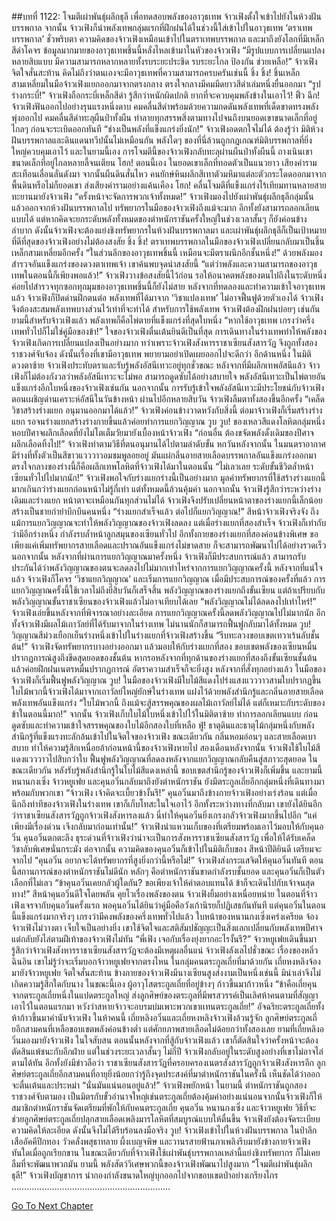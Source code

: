 ##บทที่ 1122: โจมตีเผ่าพันธุ์ผลึกธุลี
เพื่อทดสอบพลังของอาวุธเทพ จ้าวเฟิงตั้งใจเข้าไปยังในห้วงฝันบรรพกาล
จากนั้น จ้าวเฟิงก็นำพลังเทพกลุ่มแรกที่ฝึกฝนได้ในช่วงนี้ใส่เข้าไปในอาวุธเทพ ‘ตราเทพบรรพกาล’
ชั่วพริบตา ความคิดของจ้าวเฟิงเหมือนเข้าไปในตราเทพบรรพกาล และมาถึงยังโลกที่มีเหล็กสีดำโคจร ข้อมูลมากมายของอาวุธเทพชิ้นนี้หลั่งไหลเข้ามาในหัวของจ้าวเฟิง
“มีรูปแบบการเปลี่ยนแปลงหลายสิบแบบ มีความสามารถหลากหลายทั้งรบระยะประชิด รบระยะไกล ป้องกัน ช่วยเหลือ!”
จ้าวเฟิงจิตใจสั่นสะท้าน คิดไม่ถึงว่าตนเองจะมีอาวุธเทพที่ความสามารถครบครันเช่นนี้
ชิ้ง ชิ้ง!
ชิ้นเหล็กสามเหลี่ยมในมือจ้าวเฟิงแยกออกมาจากตรงกลาง ตรงใจกลางมีคมมีดยาวสีดำเล่มหนึ่งยื่นออกมา
“รูปร่างกระบี่!”
จ้าวเฟิงถือกระบี่เหล็กสีดำ รู้สึกว่าหนักผิดปกติ ยากที่จะควบคุมพลังข้างในเอาไว้!
ฟิ้ว ฉึก!
จ้าวเฟิงฟันออกไปอย่างรุนแรงหนึ่งดาบ คมคลื่นสีดำพร้อมด้วยความกดดันพลังเทพที่เด็ดขาดทรงพลังพุ่งออกไป
คมคลื่นสีดำทะลุผืนป่าทั้งผืน ทำลายทุกสรรพสิ่งตามทางไปจนถึงบนยอดเขาขนาดเล็กที่อยู่ไกลๆ ก่อนจะระเบิดออกทันที
“ช่างเป็นพลังที่แข็งแกร่งยิ่งนัก!”
จ้าวเฟิงอดตกใจไม่ได้
ต้องรู้ว่า มิติห้วงฝันบรรพกาลและดินแดนทวีปนั้นไม่เหมือนกัน
พลังใดๆ ของที่นี่ล้วนถูกกฎเกณฑ์มิติบรรพกาลที่ยิ่งใหญ่ควบคุมเอาไว้
และในยามนี้เอง การโจมตีนี้ของจ้าวเฟิงกลับทะลุผ่านผืนป่าทั้งผืนนี้ ถางเนินเขาขนาดเล็กที่อยู่ไกลหลายลี้จนเตียน
โฮก!
ตอนนี้เอง ในยอดเขาเล็กที่ทอดตัวเป็นแนวยาว เสียงคำรามสะเทือนเลื่อนลั่นดังมา
จากนั้นผืนดินสั่นไหว คนยักษ์หินผลึกสีเทาตัวมหึมาแต่ละตัวกระโดดออกมาจากพื้นดินหรือไม่ก็ยอดเขา ส่งเสียงคำรามอย่างแค้นเคือง
โฮก!
คลื่นโจมตีที่แข็งแกร่งไร้เทียมทานหลายสายทะยานมายังจ้าวเฟิง
“ครั้งหน้าจะจัดการพวกเจ้าทั้งหมด!”
จ้าวเฟิงมองไปยังเผ่าพันธุ์ผลึกธุลีกลุ่มนั้น แล้วออกจากห้วงฝันบรรพกาลไป
ทรัพยากรในมือของจ้าวเฟิงถึงแม้จะมาก อีกทั้งยังสามารถลอกเลียนแบบได้ แต่หากคิดจะยกระดับพลังทั้งหมดของตำหนักราชันครั้งใหญ่ในช่วงเวลาสั้นๆ ก็ยังค่อนข้างลำบาก
ดังนั้นจ้าวเฟิงจะต้องแย่งชิงทรัพยากรในห้วงฝันบรรพกาลมา และเผ่าพันธุ์ผลึกธุลีก็เป็นเป้าหมายที่ดีที่สุดของจ้าวเฟิงอย่างไม่ต้องสงสัย
ชิ้ง ชิ้ง!
ตราเทพบรรพกาลในมือของจ้าวเฟิงเปลี่ยนกลับมาเป็นชิ้นเหล็กสามเหลี่ยมอีกครั้ง
“ในส่วนลึกของอาวุธเทพชิ้นนี้ เหมือนจะมีตราผนึกอีกชั้นหนึ่ง!”
ด้วยพลังมองสำรวจอันแข็งแกร่งของดวงตาเทพเจ้า เขาค้นพบจุดน่าสงสัยนี้
“แต่ว่าพลังและความสามารถของอาวุธเทพในตอนนี้ก็เพียงพอแล้ว!”
จ้าวเฟิงวางข้อสงสัยนี้ไว้ก่อน
รอให้อนาคตพลังของตนไปถึงในระดับหนึ่ง ค่อยไปสำรวจทุกซอกทุกมุมของอาวุธเทพชิ้นนี้ก็ยังไม่สาย
หลังจากที่ทดลองและทำความเข้าใจอาวุธเทพแล้ว จ้าวเฟิงก็ปิดด่านฝึกตนต่อ
พลังเทพที่ได้มาจาก ‘วิชาแปลงเทพ’ ไม่อาจฟื้นฟูด้วยตัวเองได้ จ้าวเฟิงจึงต้องสะสมพลังเทพบางส่วนไว้เท่าที่จะทำได้
สำหรับการใช้พลังเทพ จ้าวเฟิงต้องฝึกฝนบ่อยๆ เช่นกัน
ยามนี้สำหรับจ้าวเฟิงแล้ว พลังเทพก็คือไพ่ตายที่แข็งแกร่งที่สุดใบหนึ่ง
“หากใช้อาวุธเทพ เกรงว่าครึ่งเทพทั่วไปก็ไม่ใช่คู่มือของข้า!”
ใจของจ้าวเฟิงตื่นเต้นยินดีเป็นที่สุด
การเดินทางในร่างเทพทำให้พลังของจ้าวเฟิงเกิดการเปลี่ยนแปลงเป็นอย่างมาก
ทว่าเพราะจ้าวเฟิงสังหารราชาเซียนสังสารวัฏ จึงถูกทั้งสองราชวงศ์จับจ้อง ดังนั้นเรื่องที่เขามีอาวุธเทพ พยายามอย่าเปิดเผยออกไปจะดีกว่า
อีกด้านหนึ่ง ในมิติดวงตาซ้าย จ้าวเฟิงประทับตราและรับรู้พลังอัสนีเทวะอยู่ทุกชั่วขณะ
หลังจากที่มีผลึกเทพอัสนีแล้ว จ้าวเฟิงก็ไม่ต้องกังวลว่าพลังอัสนีเทวะจะไม่พอ สามารถดูดซับได้อย่างสบายใจ
พลังอัสนีเทวะเป็นไพ่ตายอันแข็งแกร่งอีกใบหนึ่งของจ้าวเฟิงเช่นกัน
นอกจากนั้น การรับรู้เข้าใจพลังอัสนีเทวะมีประโยชน์กับจ้าวเฟิงตอนเผชิญด่านเคราะห์อัสนีในวันข้างหน้า
ผ่านไปอีกหลายสิบวัน จ้าวเฟิงลืมตาทั้งสองขึ้นอีกครั้ง
“เคล็ดวิชาสร้างร่างแยก อนุมานออกมาได้แล้ว!”
จ้าวเฟิงค่อนข้างวาดหวังกับสิ่งนี้
ต่อมาจ้าวเฟิงก็เริ่มสร้างร่างแยก
รอจนร่างแยกสร้างร่างกายขึ้นแล้วค่อยทำการแยกวิญญาณ
วูบ วูบ!
ของเหลวสีแดงโลหิตกลุ่มหนึ่งหอบปีศาจผลึกเลือดที่ยังไม่โตเต็มวัยมายังเบื้องหน้าจ้าวเฟิง
“ก่อนอื่น ต้องขจัดพลังดั้งเดิมของปีศาจผลึกเลือดทิ้งไป!”
จ้าวเฟิงทำตามวิธีที่ตนอนุมานได้ไปตามลำดับขั้น
หกวันหลังจากนั้น
ในมนตราอากาศ มีร่างที่ทั้งตัวเป็นสีขาวแวววาวอมชมพูลอยอยู่ มันแผ่กลิ่นอายสายเลือดบรรพกาลอันแข็งแกร่งออกมา ตรงใจกลางของร่างนี้ก็คือผลึกเทพโลหิตที่จ้าวเฟิงได้มาในตอนนั้น
“ไม่เลวเลย ระดับขั้นชีวิตล้ำหน้าเซียนทั่วไปไปมากนัก!”
จ้าวเฟิงพอใจกับร่างแยกร่างนี้เป็นอย่างมาก
มูลค่าทรัพยากรที่ใช้สร้างร่างแยกนี้มากเกินกว่าร่างแยกก่อนหน้าไม่รู้กี่เท่า แต่ทั้งหมดนี้ล้วนคุ้มค่า
นอกจากนั้น จ้าวเฟิงรู้สึกว่าระหว่างร่างเดิมและร่างแยก หน้าตาจะเหมือนกันทุกส่วนไม่ได้
จ้าวเฟิงจึงปรับเปลี่ยนหน้าตาของร่างแยกนี้เล็กน้อย สร้างเป็นชายกำยำบึกบึนคนหนึ่ง
“ร่างแยกสำเร็จแล้ว ต่อไปก็แยกวิญญาณ!”
สีหน้าจ้าวเฟิงจริงจัง
ถึงแม้การแยกวิญญาณจะทำให้พลังวิญญาณของจ้าวเฟิงลดลง แต่เมื่อร่างแยกที่สองสำเร็จ จ้าวเฟิงก็เท่ากับว่ามีอีกร่างหนึ่ง กำลังรบล้ำหน้าลูกสมุนของเซียนทั่วไป
อีกทั้งกายของร่างแยกที่สองค่อนข้างพิเศษ ขอเพียงแค่เพิ่มทรัพยากรสายเลือดและปราณอันแข็งแกร่งไม่ขาดสาย ก็จะสามารถพัฒนาไปได้อย่างรวดเร็ว
นอกจากนั้น หลังจากที่ผ่านการแยกวิญญาณมาครั้งหนึ่ง จ้าวเฟิงก็มีประสบการณ์แล้ว สามารถรับประกันได้ว่าพลังวิญญาณของตนจะลดลงไปไม่มากเท่าไหร่จากการแยกวิญญาณครั้งนี้
หลังจากที่แน่ใจแล้ว จ้าวเฟิงก็โคจร ‘วิชาแยกวิญญาณ’ และเริ่มการแยกวิญญาณ
เมื่อมีประสบการณ์ของครั้งที่แล้ว การแยกวิญญาณครั้งนี้ใช้เวลาไม่ถึงยี่สิบวันก็เสร็จสิ้น
พลังวิญญาณของร่างแยกถึงขั้นเซียน แต่ถ้าเปรียบกับพลังวิญญาณขั้นราชาเซียนของจ้าวเฟิงแล้วไม่อาจเทียบได้เลย
“พลังวิญญาณไม่ได้ลดลงไปเท่าไหร่!”
จ้าวเฟิงเอ่ยขึ้นหลังจากที่พิจารณาอย่างละเอียด
การแยกวิญญาณครั้งนี้ลดพลังวิญญาณไปไม่มากนัก อีกทั้งจ้าวเฟิงมีผลไม้เถาวัลย์ที่ได้รับมาจากในร่างเทพ ไม่นานนักก็สามารถฟื้นฟูกลับมาได้ทั้งหมด
วูบ!
วิญญาณสีม่วงเยือกเย็นร่างหนึ่งเข้าไปในร่างแยกที่จ้าวเฟิงสร้างขึ้น
“รีบทะลวงขอบเขตเทวาเร้นลับชั้นต้น!”
จ้าวเฟิงจัดทรัพยากรบางอย่างออกมา แล้วมอบให้กับร่างแยกที่สอง
ขอบเขตพลังของเซียนหมื่นปรากฏการณ์สูงถึงขีดสุดยอดของชั้นต้น หากรอหลังจากที่ทุกด้านของร่างแยกที่สองถึงขั้นเซียนชั้นต้นแล้วค่อยฝึกฝนเนตรหมื่นปรากฏการณ์ อัตราความสำเร็จก็จะยิ่งสูง
หลังจากที่สั่งทุกอย่างแล้ว ในมือของจ้าวเฟิงก็เริ่มฟื้นฟูพลังวิญญาณ
วูบ!
ในมือของจ้าวเฟิงมีใบไม้สีแดงโปร่งแสงแวววาวสามใบปรากฏขึ้น
ใบไม้พวกนี้จ้าวเฟิงได้มาจากเถาวัลย์ใหญ่ยักษ์ในร่างเทพ แฝงไว้ด้วยพลังสำนึกรู้และกลิ่นอายสายเลือดพลังเทพอันแข็งแกร่ง
“ใบไม้พวกนี้ ถึงแม้จะสู้สรรพคุณของผลไม้เถาวัลย์ไม่ได้ แต่ก็เหมาะกับระดับของข้าในตอนนี้มาก!”
จากนั้น จ้าวเฟิงเก็บใบไม้ใบหนึ่งเข้าไปไว้ในมิติตาซ้าย ทำการลอกเลียนแบบ ก่อนดูดซับและทำความเข้าใจสรรพคุณของใบไม้อีกสองใบที่เหลือ
ฟู่!
ธาตุดินและธาตุไม้กลุ่มหนึ่งกับพลังสำนึกรู้ที่แข็งแรงทะลักล้นเข้าไปในจิตใจของจ้าวเฟิง
ขณะเดียวกัน กลิ่นหอมอ่อนๆ และสายเลือดเบาสบาย ทำให้ความรู้สึกเหนื่อยล้าก่อนหน้านี้ของจ้าวเฟิงหายไป
สองเดือนหลังจากนั้น
จ้าวเฟิงใช้ใบไม้สีแดงแวววาวไปสิบกว่าใบ ฟื้นฟูพลังวิญญาณที่ลดลงหลังจากแยกวิญญาณกลับคืนสู่สภาวะสุดยอด
ในขณะเดียวกัน หลังรับรู้พลังสำนึกรู้ในใบไม้สีแดงเหล่านี้ ขอบเขตสำนึกรู้ของจ้าวเฟิงก็เพิ่มขึ้น
และยามนี้ หนานกงเซิ่ง จ้าวหยูเฟย และคุนอวิ๋นกลับมาถึงยังตำหนักราชัน ยังมีตระกูลเถี่ยอีกกลุ่มหนึ่งที่เดินทางมาพร้อมกับพวกเขา
“จ้าวเฟิง เจ้าคิดจะเบี้ยวข้างั้นรึ!”
คุนอวิ๋นมาถึงข้างกายจ้าวเฟิงอย่างเร่งร้อน
แต่เมื่อนึกถึงท่าทีของจ้าวเฟิงในร่างเทพ เขาก็เก็บโทสะในใจเอาไว้
อีกทั้งระหว่างทางที่กลับมา เขายังได้ยินอีกว่าราชาเซียนสังสารวัฏถูกจ้าวเฟิงสังหารลงแล้ว
นี่ทำให้คุนอวิ๋นยิ่งเกรงกลัวจ้าวเฟิงมากขึ้นไปอีก
“แค่เพียงมีเรื่องด่วน เจึงกลับมาก่อนเท่านั้น!”
จ้าวเฟิงนำแหวนเก็บของที่เตรียมพร้อมเอาไว้มอบให้กับคุนอวิ๋น
คุนอวิ๋นตกตะลึง ธุระด่วนที่จ้าวเฟิงว่าน่าจะเป็นการสังหารราชาเซียนสังสารวัฏ เพื่อให้ได้รับเคล็ดวิชาลับพิเศษนั่นกระมัง
ต่อจากนั้น ความคิดของคุนอวิ๋นก็เข้าไปในมิติเก็บของ สีหน้าปีติยินดี เตรียมจะจากไป
“คุนอวิ๋น อยากจะได้ทรัพยากรที่สูงยิ่งกว่านี้หรือไม่!”
จ้าวเฟิงส่งกระแสจิตให้คุนอวิ๋นทันที
ตอนนี้สถานการณ์ของตำหนักราชันไม่ดีนัก หลักๆ คือตำหนักราชันขาดกำลังรบชั้นยอด และคุนอวิ๋นก็เป็นตัวเลือกที่ไม่เลว
“ข้าคุนอวิ๋นเคยกลัวผู้ใดกัน? ขอเพียงเจ้าให้ค่าตอบแทนได้ ข้าก็จะเดินไปกับเจ้าจนสุดทาง!”
สีหน้าคุนอวิ๋นดีใจโดยพลัน คุยโวเรื่องพลังของตน
จ้าวเฟิงยิ้มอย่างเหนื่อยหน่าย ในตอนที่จ้าวเฟิงเจรจากับคุนอวิ๋นครั้งแรก พอคุนอวิ๋นได้ยินว่าคู่มือคือวังเก้านิรยก็ปฏิเสธกันทันที
แต่คุนอวิ๋นในตอนนี้แข็งแกร่งมากจริงๆ เกรงว่ามีคงพลังของครึ่งเทพทั่วไปแล้ว
ใบหน้าของหนานกงเซิ่งเคร่งเครียด จ้องจ้าวเฟิงไม่วางตา เจ็บใจเป็นอย่างยิ่ง
เขาใช้จิตใจและสติสัมปชัญญะเป็นสิ่งแลกเปลี่ยนกับพลังเทพปีศาจ แต่กลับยังไล่ตามฝีเท้าของจ้าวเฟิงไม่ทัน
“พี่เฟิง เจอกับเรื่องยุ่งยากอะไรงั้นรึ?”
จ้าวหยูเฟยเดินขึ้นมา รู้สึกว่าจ้าวเฟิงสังหารราชาเซียนสังสารวัฏจะต้องมีเหตุผลอื่นแน่
จ้าวเฟิงลังเลไปชั่วขณะ เรื่องของหลิ่วฉินอิน เขาไม่รู้ว่าจะเริ่มบอกจ้าวหยูเฟยจากตรงไหน
ในกลุ่มคนตระกูลเถี่ยที่มาด้วยกัน เถี่ยหงหลิงจ้องมายังจ้าวหยูเฟย จิตใจสั่นสะท้าน
ข้างกายของจ้าวเฟิงมีนางเซียนสูงส่งงามเป็นหนึ่งเช่นนี้ มิน่าเล่าจึงไม่เกิดความรู้สึกใดกับนาง
ในขณะนี้เอง ผู้อาวุโสตระกูลเถี่ยที่อยู่ข้างๆ ก้าวขึ้นมาก้าวหนึ่ง
“ข้าคือเถี่ยคุนจากตระกูลเถี่ยหนึ่งในแปดตระกูลใหญ่ ส่งลูกศิษย์ของตระกูลที่มีพรสวรรค์เป็นเลิศห้าคนตามที่สัญญาเอาไว้ในตอนแรกมา หวังว่าสหายจ้าวจะอบรมบ่มเพาะพวกเขาเเทนตระกูลเถี่ย!”
อัจฉริยะตระกูลเถี่ยทั้งห้าก้าวขึ้นมาคำนับจ้าวเฟิง
ในห้าคนนี้ เถี่ยหลิงอวิ๋นและเถี่ยหงหลิงจ้าวเฟิงล้วนรู้จัก ลูกศิษย์ตระกูลเถี่ยอีกสามคนที่เหลือขอบเขตพลังค่อนข้างต่ำ แต่ศักยภาพสายเลือดไม่ด้อยกว่าทั้งสองเลย
ยามที่เถี่ยหลิงอวิ๋นมองมายังจ้าวเฟิง ในใจสับสน
ตอนนั้นหลังจากที่สู้กับจ้าวเฟิงแล้ว เขาก็ตัดสินใจว่าครั้งหน้าจะต้องตัดสินแพ้ชนะกับอีกฝ่าย
แต่ในช่วงระยะเวลาสั้นๆ ไม่กี่ปี จ้าวเฟิงกลับอยู่ในระดับสูงอย่างที่เขาไม่อาจไล่ตามได้ทัน อีกทั้งยังมีข่าวลือว่า ราชาเซียนสังสารวัฏที่ครอบครองเนตรสังสารวัฏถูกจ้าวเฟิงสังหารอีก
ลูกศิษย์ตระกูลเถี่ยอีกสามคนที่อายุยิ่งน้อยกว่ารู้ถึงจุดประสงค์ที่มาตำหนักราชันในครั้งนี้ เห็นชัดได้ว่าออกจะตื่นเต้นและประหม่า
“นั่นมันแน่นอนอยู่แล้ว!”
จ้าวเฟิงพยักหน้า
ในยามนี้ ตำหนักราชันถูกสองราชวงศ์จับตามอง เป็นมิตรกับขั้วอำนาจใหญ่เช่นตระกูลเถี่ยต้องคุ้มค่าอย่างแน่นอนจากนั้นจ้าวเฟิงก็ให้สมาชิกตำหนักราชันจัดเตรียมที่พักให้กับคนตระกูลเถี่ย คุนอวิ๋น หนานกงเซิ่ง และจ้าวหยูเฟย
วิธีที่จะช่วยลูกศิษย์ตระกูลเถี่ยปลุกสายเลือดเพลิงมารโลหิตที่สมบูรณ์แบบให้ตื่นขึ้น จ้าวเฟิงยังต้องจัดระเบียบความคิดให้ละเอียด ดังนั้นจึงไม่ได้รีบร้อนลงมือจริง
วูบ!
จ้าวเฟิงเข้าไปในห้วงฝันบรรพกาล
ในป่าลึก เสืออัคคีปีกทอง วัวคลั่งพสุธาทลาย ผึ้งเบญจพิษ และวานรสายฟ้านภาเพลิงรีบมายังข้างกายจ้าวเฟิงทันใดเมื่อถูกเรียกขาน
ในขณะเดียวกับที่จ้าวเฟิงใช้เผ่าพันธุ์บรรพกาลเหล่านี้แย่งชิงทรัพยากร ก็ไม่เคยลืมที่จะพัฒนาพวกมัน
ยามนี้ พลังสัตว์วิเศษพวกนี้ของจ้าวเฟิงพัฒนาไปสูงมาก
“โจมตีเผ่าพันธุ์ผลึกธุลี!”
จ้าวเฟิงบัญชาการ นำกองกำลังขนาดใหญ่บุกออกไปจากขอบเขตป่าอย่างเกรียงไกร
………………………………………………………


[Go To Next Chapter]( ./360.md)